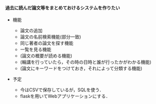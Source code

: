 #### 過去に読んだ論文等をまとめておけるシステムを作りたい
* 機能
    * 論文の追加
    * 論文の名前検索機能(部分一致)
    * 同じ著者の論文を探す機能
    * 一覧を見る機能
    * (論文の概要が読める機能)
    * (輪講を行っていたら，その時の日時と誰が行ったかがわかる機能)
    * (論文にキーワードをつけておき，それによって分類する機能)

* 予定
    * 今はCSVで保存しているが，SQLを使う．
    * flaskを用いてWebアプリケーションにする．
